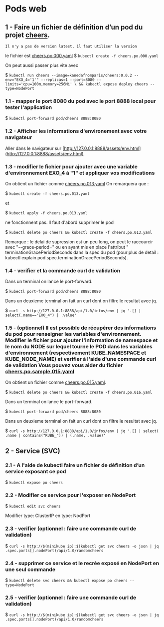 # Pods web

## 1 - Faire un fichier de définition d’un pod du projet [cheers](https://hub.docker.com/r/kanedafromparis/cheers/).

    Il n'y a pas de version latest, il faut utiliser la version 

   le fichier est [cheers.po.000.yaml](cheers.po.000.yaml)
   $ `kubectl create -f cheers.po.000.yaml`

   On peut aussi passer plus vite avec 
   
   $ `kubectl run cheers --image=kanedafromparis/cheers:0.0.2 --env="EXO_4='1'" --replicas=1 --port=8080 --limits='cpu=100m,memory=256Mi' \
     && kubectl expose deploy cheers --type=NodePort`
     
### 1.1 - mapper le port 8080 du pod avec le port 8888 local pour tester l'application 

   $ `kubectl port-forward pod/cheers 8888:8080`

### 1.2 - Afficher les informations d'environement avec votre navigateur

   Aller dans le navigateur sur [http://127.0.0.1:8888/assets/env.html](http://127.0.0.1:8888/assets/env.html)

### 1.3 - modifier le fichier pour ajouter avec une variable d'environnement EXO_4 à "1" et appliquer vos modifications

   On obtient un fichier comme [cheers.po.013.yaml](cheers.po.013.yaml)
   On remarquera que :
    
   $ `kubectl create -f cheers.po.013.yaml`

   et 
   
   $ `kubectl apply -f cheers.po.013.yaml`

   ne fonctionnent pas. Il faut d'abord supprimer le pod
   
   $ `kubectl delete po cheers && kubectl create -f cheers.po.013.yaml`
   
   Remarque : le delai de supression est un peu long, on peut le raccourcir avec "--grace-period=" ou en ayant mis en place l'attribut "  terminationGracePeriodSeconds dans la spec du pod (pour plus de detail : kubectl explain pod.spec.terminationGracePeriodSeconds).
   
   
### 1.4 - verifier et la commande curl de validation
   
   Dans un terminal on lance le port-forward.
   
   $ `kubectl port-forward pod/cheers 8888:8080`
   
   Dans un deuxieme terminal on fait un curl dont on filtre le resultat avec jq.
   
   $ `curl -s http://127.0.0.1:8888/api/1.0/infos/env | jq '.[] | select(.name=="EXO_4") | .value'`
   
   
### 1.5 - (optionnel) Il est possible de récupérer des informations du pod pour renseigner les variables d'environnement. Modifier le fichier pour ajouter l'information de namespace et le nom du NODE sur lequel tourne le POD dans les variables d'environnement (respectivement KUBE_NAMESPACE et KUBE_NODE_NAME) et verifier à l'aide d'une commande curl de validation Vous pouvez vous aider du fichier [cheers.po.sample.015.yaml](cheers.po.sample.015.yaml) 

   On obtient un fichier comme [cheers.po.015.yaml](cheers.po.015.yaml).
   
   $ `kubectl delete po cheers && kubectl create -f cheers.po.016.yaml`

   Dans un terminal on lance le port-forward.
   
   $ `kubectl port-forward pod/cheers 8888:8080`
   
   Dans un deuxieme terminal on fait un curl dont on filtre le resultat avec jq.
   
   $ `curl -s http://127.0.0.1:8888/api/1.0/infos/env | jq '.[] | select( .name | contains("KUBE_")) | (.name, .value)'`

## 2 - Service (SVC)

### 2.1 - A l'aide de kubectl faire un fichier de définition d’un service exposant ce pod

   $ `kubectl expose po cheers`

### 2.2 - Modifier ce service pour l'exposer en NodePort

   $ `kubectl edit svc cheers`

   Modifier type: ClusterIP en type: NodPort

### 2.3 - verifier (optionnel : faire une commande curl de validation)

   $ `curl -s http://$(minikube ip):$(kubectl get svc cheers -o json | jq .spec.ports[].nodePort)/api/1.0/randomcheers`

### 2.4 - supprimer ce service et le recrée exposé en NodePort en une seul commande

   $ `kubectl delete svc cheers && kubectl expose po cheers --type=NodePort`

### 2.5 - verifier (optionnel : faire une commande curl de validation)

   $ `curl -s http://$(minikube ip):$(kubectl get svc cheers -o json | jq .spec.ports[].nodePort)/api/1.0/randomcheers`
